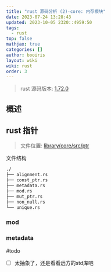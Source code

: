 ```yaml
---
title: "rust 源码分析 (2)-core: 内存模块"
date: 2023-07-24 13:28:43
updated: 2023-10-05 2320::4959:50
tags:
  - rust
top: false
mathjax: true
categories: []
author: booiris
layout: wiki
wiki: rust
order: 3
---
```


> rust 源码版本: [1.72.0](https://github.com/rust-lang/rust/tree/1.72.0)

## 概述

## rust 指针

> 文件位置: [library/core/src/ptr](https://github.com/rust-lang/rust/tree/1.72.0/library/core/src/ptr)

文件结构

```bash
./
├── alignment.rs
├── const_ptr.rs
├── metadata.rs
├── mod.rs
├── mut_ptr.rs
├── non_null.rs
└── unique.rs
```

### mod

### metadata

#todo

- [ ] 太抽象了，还是看看远方的std库吧

